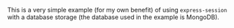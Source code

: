 This is a very simple example (for my own benefit) of using `express-session` with a database storage (the database used in the example is MongoDB).
